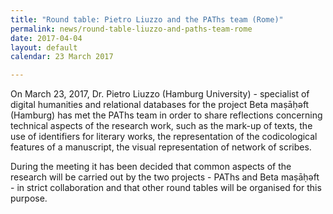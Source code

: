 ```yaml
---
title: "Round table: Pietro Liuzzo and the PAThs team (Rome)"
permalink: news/round-table-liuzzo-and-paths-team-rome
date: 2017-04-04
layout: default
calendar: 23 March 2017

---
```


<p>On March 23, 2017, Dr. Pietro Liuzzo (Hamburg University) - specialist of digital humanities and relational databases for the project Beta maṣāḥǝft (Hamburg) has met the PAThs team in order to share reflections concerning technical aspects of the research work, such as the mark-up of texts, the use of identifiers for literary works, the representation of the codicological features of a manuscript, the visual representation of network of scribes.</p>
<p>During the meeting it has been decided that common aspects of the research will be carried out by the two projects - PAThs and  Beta maṣāḥǝft - in strict collaboration and that other round tables will be organised for this purpose.</p>
